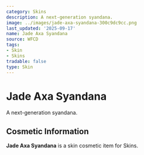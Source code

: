 ```yaml
---
category: Skins
description: A next-generation syandana.
image: ../images/jade-axa-syandana-300c9dc9cc.png
last_updated: '2025-09-17'
name: Jade Axa Syandana
source: WFCD
tags:
- Skin
- Skins
tradable: false
type: Skin
---
```


# Jade Axa Syandana

A next-generation syandana.

## Cosmetic Information

**Jade Axa Syandana** is a skin cosmetic item for Skins.


